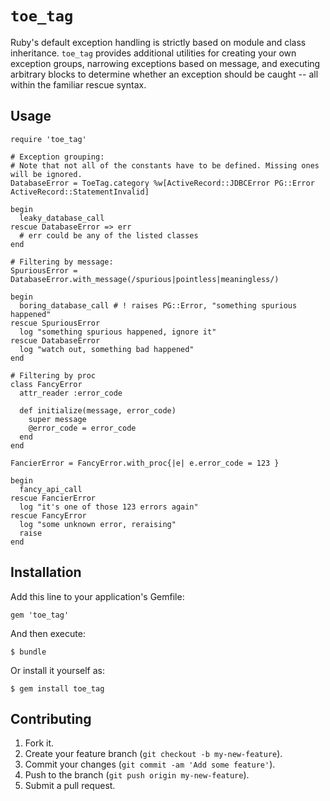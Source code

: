 # `toe_tag`

Ruby's default exception handling is strictly based on module and class inheritance. `toe_tag` provides
additional utilities for creating your own exception groups, narrowing exceptions based on message, and
executing arbitrary blocks to determine whether an exception should be caught -- all within the familiar
rescue syntax.

## Usage

    require 'toe_tag'

    # Exception grouping:
    # Note that not all of the constants have to be defined. Missing ones will be ignored.
    DatabaseError = ToeTag.category %w[ActiveRecord::JDBCError PG::Error ActiveRecord::StatementInvalid]

    begin
      leaky_database_call
    rescue DatabaseError => err
      # err could be any of the listed classes
    end

    # Filtering by message:
    SpuriousError = DatabaseError.with_message(/spurious|pointless|meaningless/)

    begin
      boring_database_call # ! raises PG::Error, "something spurious happened"
    rescue SpuriousError
      log "something spurious happened, ignore it"
    rescue DatabaseError
      log "watch out, something bad happened"
    end

    # Filtering by proc
    class FancyError
      attr_reader :error_code

      def initialize(message, error_code)
        super message
        @error_code = error_code
      end
    end

    FancierError = FancyError.with_proc{|e| e.error_code = 123 }

    begin
      fancy_api_call
    rescue FancierError
      log "it's one of those 123 errors again"
    rescue FancyError
      log "some unknown error, reraising"
      raise
    end

## Installation

Add this line to your application's Gemfile:

    gem 'toe_tag'

And then execute:

    $ bundle

Or install it yourself as:

    $ gem install toe_tag

## Contributing

1. Fork it.
2. Create your feature branch (`git checkout -b my-new-feature`).
3. Commit your changes (`git commit -am 'Add some feature'`).
4. Push to the branch (`git push origin my-new-feature`).
5. Submit a pull request.
